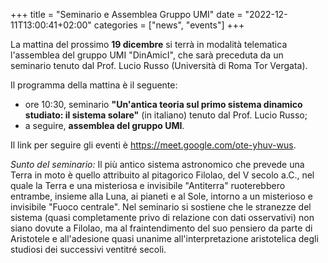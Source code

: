 +++
title = "Seminario e Assemblea Gruppo UMI"
date = "2022-12-11T13:00:41+02:00"
categories = ["news", "events"]
+++

La mattina del prossimo **19 dicembre** si terrà in modalità telematica l'assemblea del gruppo UMI "DinAmicI", che sarà preceduta da un 
seminario tenuto dal Prof. Lucio Russo (Università di Roma Tor Vergata).

Il programma della mattina è il seguente:
- ore 10:30, seminario **"Un'antica teoria sul primo sistema dinamico studiato: il sistema solare"** (in italiano) tenuto dal Prof. Lucio Russo;
- a seguire, **assemblea del gruppo UMI**.

Il link per seguire gli eventi è https://meet.google.com/ote-yhuv-wus.

*Sunto del seminario:*
Il più antico sistema astronomico che prevede una Terra in moto è quello attribuito al pitagorico Filolao, del V secolo a.C., nel quale la Terra e una misteriosa e invisibile "Antiterra" ruoterebbero entrambe, insieme alla Luna, ai pianeti e al Sole, intorno a un misterioso e invisibile "Fuoco centrale".
Nel seminario si sostiene che le stranezze del sistema (quasi completamente privo di relazione con dati osservativi) non siano dovute a Filolao, ma al fraintendimento del suo pensiero da parte di Aristotele e all'adesione quasi unanime all'interpretazione aristotelica degli studiosi dei successivi ventitré secoli.
